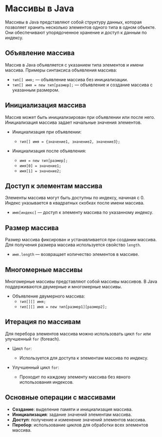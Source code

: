 # Массивы в Java

Массивы в Java представляют собой структуру данных, которая позволяет хранить несколько элементов одного типа в одном объекте. Они обеспечивают упорядоченное хранение и доступ к данным по индексу.

## Объявление массива

Массив в Java объявляется с указанием типа элементов и имени массива. Примеры синтаксиса объявления массива:

- `тип[] имя;` — объявление массива без инициализации.
- `тип[] имя = new тип[размер];` — объявление и создание массива с указанным размером.

## Инициализация массива

Массив может быть инициализирован при объявлении или после него. Инициализация массива задает начальные значения элементов.

- Инициализация при объявлении:
  - `тип[] имя = {значение1, значение2, значение3};`

- Инициализация после объявления:
  - `имя = new тип[размер];`
  - `имя[0] = значение1;`
  - `имя[1] = значение2;`

## Доступ к элементам массива

Элементы массива могут быть доступны по индексу, начиная с 0. Индекс указывается в квадратных скобках после имени массива.

- `имя[индекс]` — доступ к элементу массива по указанному индексу.

## Размер массива

Размер массива фиксирован и устанавливается при создании массива. Для получения размера массива используется свойство `length`.

- `имя.length` — возвращает количество элементов в массиве.

## Многомерные массивы

Многомерные массивы представляют собой массивы массивов. В Java поддерживаются двумерные и многомерные массивы.

- Объявление двумерного массива:
  - `тип[][] имя;`
  - `тип[][] имя = new тип[размер1][размер2];`

## Итерация по массивам

Для перебора элементов массива можно использовать цикл `for` или улучшенный `for` (foreach).

- Цикл `for`:
  - Используется для доступа к элементам массива по индексу.

- Улучшенный цикл `for`:
  - Проходит по каждому элементу массива без явного использования индексов.

## Основные операции с массивами

- **Создание**: выделение памяти и инициализация массива.
- **Инициализация**: задание значений элементам массива.
- **Доступ**: получение и изменение значений элементов массива.
- **Перебор**: использование циклов для обработки всех элементов массива.

